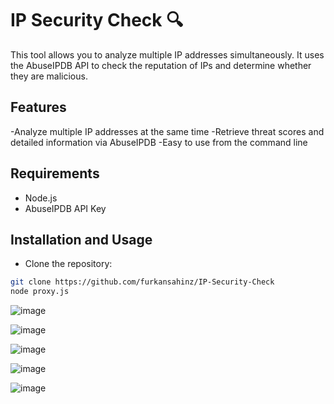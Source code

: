 # IP Security Check 🔍
This tool allows you to analyze multiple IP addresses simultaneously. It uses the AbuseIPDB API to check the reputation of IPs and determine whether they are malicious.

## Features
-Analyze multiple IP addresses at the same time
-Retrieve threat scores and detailed information via AbuseIPDB
-Easy to use from the command line

## Requirements
- Node.js
- AbuseIPDB API Key

## Installation and Usage
- Clone the repository:

```bash
git clone https://github.com/furkansahinz/IP-Security-Check
node proxy.js
````
![image](https://github.com/user-attachments/assets/7701bda9-9f47-43bc-9e00-07717de15010)

![image](https://github.com/user-attachments/assets/6e9d1413-7645-4a5d-9c8a-f095544bde05)

![image](https://github.com/user-attachments/assets/de78a793-2c5f-414c-801d-512d5e015135)

![image](https://github.com/user-attachments/assets/0e26bd5d-7595-4e6a-9327-16529cd921ec)

![image](https://github.com/user-attachments/assets/cfb8267d-247c-4971-999f-e2dc5290c0b8)
